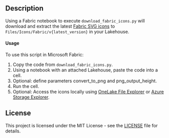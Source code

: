 ## Description
Using a Fabric notebook to execute `download_fabric_icons.py` will download and extract the latest [Fabric SVG icons](https://www.npmjs.com/package/@fabric-msft/svg-icons) to `Files/Icons/Fabric/v{latest_version}` in your Lakehouse.

#### Usage
To use this script in Microsoft Fabric:

1. Copy the code from `download_fabric_icons.py`.
2. Using a notebook with an attached Lakehouse, paste the code into a cell.
3. Optional: define parameters convert_to_png and png_output_height.
4. Run the cell.
5. Optional: Access the icons locally using [OneLake File Explorer](https://learn.microsoft.com/en-us/fabric/onelake/onelake-file-explorer) or [Azure Storage Explorer](https://learn.microsoft.com/en-us/fabric/onelake/onelake-azure-storage-explorer).

## License
This project is licensed under the MIT License - see the [LICENSE](LICENSE) file for details.
